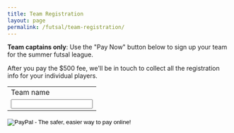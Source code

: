 ```yaml
---
title: Team Registration
layout: page
permalink: /futsal/team-registration/
---
```


**Team captains only**: Use the "Pay Now" button below to sign up your team for the summer futsal league.

After you pay the $500 fee, we'll be in touch to collect all the registration info for your individual players.

<form action="https://www.paypal.com/cgi-bin/webscr" method="post" target="_top">
    <input type="hidden" name="cmd" value="_s-xclick">
    <input type="hidden" name="hosted_button_id" value="MRBQNLAXPKM5N">
    <table>
        <tr><td><input type="hidden" name="on0" value="Team name">Team name</td></tr><tr><td><input type="text" name="os0" maxlength="200"></td></tr>
    </table>
    <input type="image" src="https://www.paypalobjects.com/en_US/i/btn/btn_paynowCC_LG.gif" border="0" name="submit" alt="PayPal - The safer, easier way to pay online!">
    <img alt="" border="0" src="https://www.paypalobjects.com/en_US/i/scr/pixel.gif" width="1" height="1">
</form>

